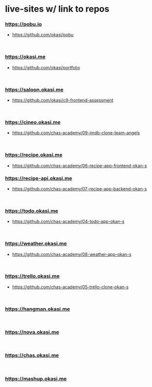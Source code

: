 # live-sites w/ link to repos

### https://pobu.io
* https://github.com/okasi/pobu

<br/>

### https://okasi.me
* https://github.com/okasi/portfolio

<br/>

### https://saloon.okasi.me
* https://github.com/okasi/c9-frontend-assessment

<br/>

### https://cineo.okasi.me
* https://github.com/chas-academy/09-imdb-clone-team-angels

<br/>

### https://recipe.okasi.me
* https://github.com/chas-academy/06-recipe-app-frontend-okan-s

### https://recipe-api.okasi.me
* https://github.com/chas-academy/07-recipe-app-backend-okan-s

<br/>

### https://todo.okasi.me
* https://github.com/chas-academy/04-todo-app-okan-s

<br/>

### https://weather.okasi.me
* https://github.com/chas-academy/08-weather-app-okan-s

<br/>

### https://trello.okasi.me
* https://github.com/chas-academy/05-trello-clone-okan-s

<br/>

### https://hangman.okasi.me

<br/>

### https://nova.okasi.me

<br/>

### https://chas.okasi.me

<br/>

### https://mashup.okasi.me
